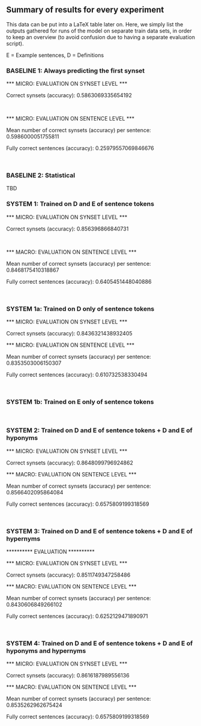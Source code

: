 ## Summary of results for every experiment ##

This data can be put into a LaTeX table later on. Here, we simply list the outputs gathered for runs of the model on separate train data sets, in order to keep an overview (to avoid confusion due to having a separate evaluation script).

E = Example sentences, D = Definitions

### BASELINE 1: Always predicting the first synset ###


*** MICRO: EVALUATION ON SYNSET LEVEL ***

Correct synsets (accuracy): 0.5863069335654192

 <br /> 


*** MICRO: EVALUATION ON SENTENCE LEVEL ***

Mean number of correct synsets (accuracy) per sentence: 0.5986000051755811

Fully correct sentences (accuracy): 0.25979557069846676

 <br />
 
### BASELINE 2: Statistical ###

TBD
 <br /> 


### SYSTEM 1: Trained on D and E of sentence tokens ###

*** MICRO: EVALUATION ON SYNSET LEVEL ***

Correct synsets (accuracy): 0.856396866840731

 <br />

*** MACRO: EVALUATION ON SENTENCE LEVEL ***

Mean number of correct synsets (accuracy) per sentence: 0.8468175410318867

Fully correct sentences (accuracy): 0.6405451448040886

 <br />
 

### SYSTEM 1a: Trained on D only of sentence tokens ###

*** MICRO: EVALUATION ON SYNSET LEVEL ***

Correct synsets (accuracy): 0.8436321438932405


*** MICRO: EVALUATION ON SENTENCE LEVEL ***

Mean number of correct synsets (accuracy) per sentence: 0.8353503006150307

Fully correct sentences (accuracy): 0.610732538330494

 <br /> 

### SYSTEM 1b: Trained on E only of sentence tokens ###

 <br /> 

### SYSTEM 2: Trained on D and E of sentence tokens + D and E of hyponyms ###


*** MICRO: EVALUATION ON SYNSET LEVEL ***

Correct synsets (accuracy): 0.8648099796924862


*** MACRO: EVALUATION ON SENTENCE LEVEL ***

Mean number of correct synsets (accuracy) per sentence: 0.8566402095864084

Fully correct sentences (accuracy): 0.6575809199318569

 <br /> 


### SYSTEM 3: Trained on D and E of sentence tokens + D and E of hypernyms ###

********** EVALUATION **********

*** MICRO: EVALUATION ON SYNSET LEVEL ***

Correct synsets (accuracy): 0.8511749347258486

*** MACRO: EVALUATION ON SENTENCE LEVEL ***

Mean number of correct synsets (accuracy) per sentence: 0.8430606849266102

Fully correct sentences (accuracy): 0.6252129471890971


 <br /> 


### SYSTEM 4: Trained on D and E of sentence tokens + D and E of hyponyms and hypernyms ###

*** MICRO: EVALUATION ON SYNSET LEVEL ***

Correct synsets (accuracy): 0.8616187989556136


*** MACRO: EVALUATION ON SENTENCE LEVEL ***

Mean number of correct synsets (accuracy) per sentence: 0.8535262962675424

Fully correct sentences (accuracy): 0.6575809199318569

 <br /> 

